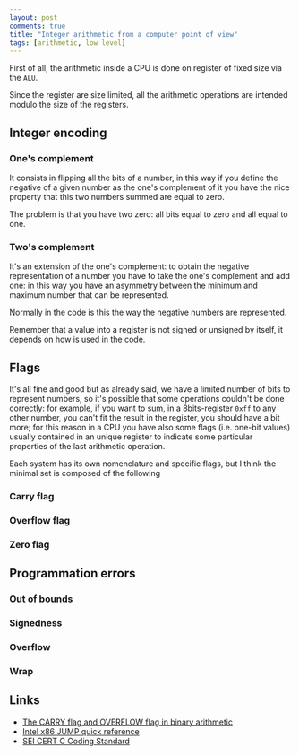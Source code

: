 ```yaml
---
layout: post
comments: true
title: "Integer arithmetic from a computer point of view"
tags: [arithmetic, low level]
---
```


First of all, the arithmetic inside a CPU is done on register of fixed
size via the ``ALU``.

Since the register are size limited, all the arithmetic operations are intended
modulo the size of the registers.

## Integer encoding

### One's complement

It consists in flipping all the bits of a number, in this way
if you define the negative of a given number as the one's complement
of it you have the nice property that this two numbers summed are equal
to zero.

The problem is that you have two zero: all bits equal to zero and all
equal to one.

### Two's complement

It's an extension of the one's complement: to obtain the negative representation
of a number you have to take the one's complement and add one: in this way you have
an asymmetry between the minimum and maximum number that can be represented.

Normally in the code is this the way the negative numbers are represented.

Remember that a value into a register is not signed or unsigned by itself,
it depends on how is used in the code.

## Flags

It's all fine and good but as already said, we have a limited number of bits
to represent numbers, so it's possible that some operations couldn't be done
correctly: for example, if you want to sum, in a 8bits-register ``0xff`` to
any other number, you can't fit the result in the register, you should have
a bit more; for this reason in a CPU you have also some flags (i.e. one-bit
values) usually contained in an unique register to indicate some particular
properties of the last arithmetic operation.

Each system has its own nomenclature and specific flags, but I think the minimal
set is composed of the following

### Carry flag

### Overflow flag

### Zero flag

## Programmation errors

### Out of bounds

### Signedness

### Overflow

### Wrap

## Links

 - [The CARRY flag and OVERFLOW flag in binary arithmetic](http://teaching.idallen.com/dat2343/10f/notes/040_overflow.txt)
 - [Intel x86 JUMP quick reference](http://unixwiz.net/techtips/x86-jumps.html)
 - [SEI CERT C Coding Standard](https://wiki.sei.cmu.edu/confluence/display/c/SEI+CERT+C+Coding+Standard)
